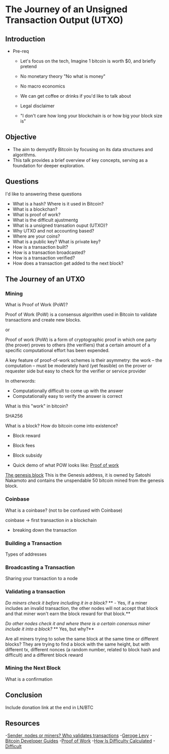 # The Journey of an Unsigned Transaction Output (UTXO)

## Introduction

- Pre-req

  - Let's focus on the tech, Imagine 1 bitcoin is worth $0, and briefly pretend
  - No monetary theory "No what is money"
  - No macro economics
  - We can get coffee or drinks if you'd like to talk about
  - Legal disclaimer

  - "I don't care how long your blockchain is or how big your block size is"

## Objective

- The aim to demystify Bitcoin by focusing on its data structures and algorithms.
- This talk provides a brief overview of key concepts, serving as a foundation for deeper exploration.

## Questions

I'd like to answering these questions

- What is a hash? Where is it used in Bitcoin?
- What is a blockchan?
- What is proof of work?
- What is the difficult ajustmentg
- What is a unsigned transation ouput (UTXO)?
- Why UTXO and not accounting based?
- Where are your coins?
- What is a public key? What is private key?
- How is a transaction built?
- How is a transaction broadcasted?
- How is a transaction verified?
- How does a transaction get added to the next block?

## The Journey of an UTXO

### Mining

What is Proof of Work (PoW)?

Proof of Work (PoW) is a consensus algorithm used in Bitcoin to validate transactions and create new blocks.

or

Proof of work (PoW) is a form of cryptographic proof in which one party (the prover) proves to others (the verifiers) that a certain amount of a specific computational effort has been expended.

A key feature of proof-of-work schemes is their asymmetry: the work – the computation – must be moderately hard (yet feasible) on the prover or requester side but easy to check for the verifier or service provider

In otherwords:

- Computationally difficult to come up with the answer
- Computationally easy to verify the answer is correct

What is this "work" in bitcoin?

SHA256

What is a block?
How do bitcoin come into existence?

- Block reward
- Block fees
- Block subsidy

- Quick demo of what POW looks like: [Proof of work](https://stefanhuber.github.io/proof-of-work/)

[The genesis block](https://www.blockstream.info/block/000000000019d6689c085ae165831e934ff763ae46a2a6c172b3f1b60a8ce26f)
This is the Genesis address, it is owned by Satoshi Nakamoto and contains the unspendable 50 bitcoin mined from the genesis block.

### Coinbase

What is a coinbase? (not to be confused with Coinbase)

coinbase -> first transaction in a blockchain

- breaking down the transaction

### Building a Transaction

Types of addresses

### Broadcasting a Transaction

Sharing your transaction to a node

### Validating a transaction

_Do miners check it before including it in a block?_
** - Yes, if a miner includes an invalid transaction, the other nodes will not accept that block and that miner won't earn the block reward for that block.**

_Do other nodes check it and where there is a certain conensus miner include it into a block?_
** Yes, but why?**

Are all miners trying to solve the same block at the same time or different blocks?
They are trying to find a block with the same height, but with different tx, different nonces (a random number, related to block hash and difficult) and a different block reward

### Mining the Next Block

What is a confirmation

## Conclusion

Include donation link at the end in LN/BTC

## Resources

-[Sender, nodes or miners? Who validates transactions](https://bitcoin.stackexchange.com/questions/63910/sender-nodes-or-miners-who-validates-transactions) -[Geroge Levy](https://www.youtube.com/watch?v=5-IGfoY1SfE) -[Bitcoin Developer Guides](https://developer.bitcoin.org/devguide/) -[Proof of Work](https://en.wikipedia.org/wiki/Proof_of_work) -[How Is Difficulty Calculated](https://bitcoin.stackexchange.com/questions/5838/how-is-difficulty-calculated) -[Difficult](https://en.bitcoin.it/wiki/Difficulty)

